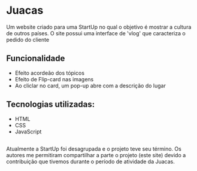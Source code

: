 # Juacas

Um website criado para uma StartUp no qual o objetivo é mostrar a cultura de outros países. O site possui uma interface de 'vlog' que caracteriza o pedido do cliente

## Funcionalidade
- Efeito acordeão dos tópicos
- Efeito de Flip-card nas imagens
- Ao cliclar no card, um pop-up abre com a descrição do lugar

## Tecnologias utilizadas:
- HTML
- CSS
- JavaScript
##
Atualmente a StartUp foi desagrupada e o projeto teve seu término. Os autores me permitiram compartilhar a parte o projeto (este site) devido a contribuição que tivemos durante o período de atividade da Juacas.

